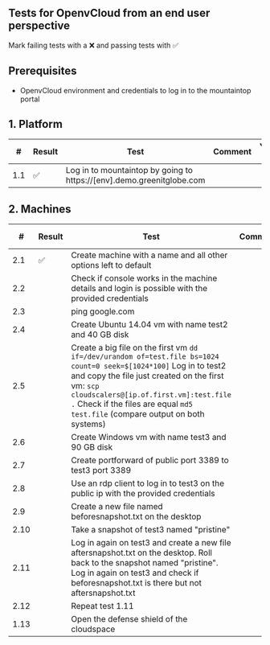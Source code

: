 ## Tests for OpenvCloud from an end user perspective
Mark failing tests with a :x: and passing tests with :white_check_mark:

## Prerequisites
* OpenvCloud environment and credentials to log in to the mountaintop portal

## 1. Platform
| #  | Result|Test | Comment  | Youtrack issue |
|----|-------|-----|----------|----------------|
|1.1 | :white_check_mark: |Log in to mountaintop by going to https://[env].demo.greenitglobe.com | | |



## 2. Machines
| #  | Result|Test | Comment  | Youtrack issue |
|----|-------|-----|----------|----------------|
|2.1 | :white_check_mark: |Create machine with a name and all other options left to default | | |
|2.2 | | Check if console works in the machine details and login is possible with the provided credentials | | |
|2.3 | | ping google.com | | |
|2.4 | | Create Ubuntu 14.04 vm with name test2 and 40 GB disk | | |
|2.5 | | Create a big file on the first vm `dd if=/dev/urandom of=test.file bs=1024 count=0 seek=$[1024*100]` Log in to test2 and copy the file just created on the first vm: `scp cloudscalers@[ip.of.first.vm]:test.file .` Check if the files are equal `md5 test.file` (compare output on both systems) | | |
|2.6 | | Create Windows vm with name test3 and 90 GB disk | | |
|2.7 | | Create portforward of public port 3389 to test3 port 3389 | | |
|2.8 | | Use an rdp client to log in to test3 on the public ip with the provided credentials | | |
|2.9 | | Create a new file named beforesnapshot.txt on the desktop | | |
|2.10| | Take a snapshot of test3 named "pristine" | | |
|2.11| | Log in again on test3 and create a new file aftersnapshot.txt on the desktop. Roll back to the snapshot named "pristine". Log in again on test3 and check if beforesnapshot.txt is there but not aftersnapshot.txt | | |
|2.12| | Repeat test 1.11 | | |
|1.13| | Open the defense shield of the cloudspace | | |